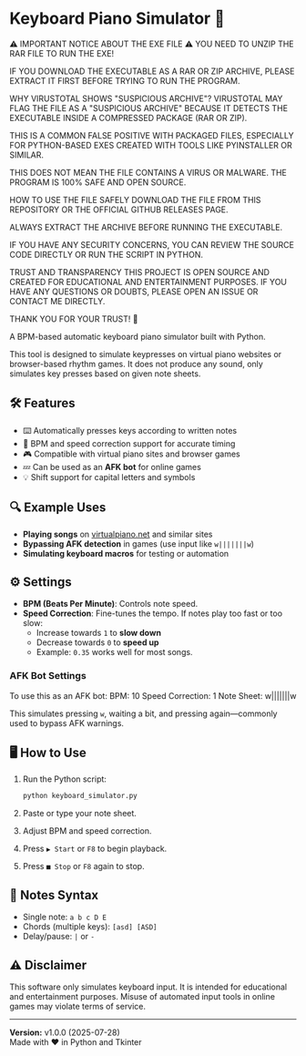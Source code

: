 # Keyboard Piano Simulator 🎹

⚠️ IMPORTANT NOTICE ABOUT THE EXE FILE ⚠️
YOU NEED TO UNZIP THE RAR FILE TO RUN THE EXE!

IF YOU DOWNLOAD THE EXECUTABLE AS A RAR OR ZIP ARCHIVE, PLEASE EXTRACT IT FIRST BEFORE TRYING TO RUN THE PROGRAM.

WHY VIRUSTOTAL SHOWS "SUSPICIOUS ARCHIVE"?
VIRUSTOTAL MAY FLAG THE FILE AS A "SUSPICIOUS ARCHIVE" BECAUSE IT DETECTS THE EXECUTABLE INSIDE A COMPRESSED PACKAGE (RAR OR ZIP).

THIS IS A COMMON FALSE POSITIVE WITH PACKAGED FILES, ESPECIALLY FOR PYTHON-BASED EXES CREATED WITH TOOLS LIKE PYINSTALLER OR SIMILAR.

THIS DOES NOT MEAN THE FILE CONTAINS A VIRUS OR MALWARE. THE PROGRAM IS 100% SAFE AND OPEN SOURCE.

HOW TO USE THE FILE SAFELY
DOWNLOAD THE FILE FROM THIS REPOSITORY OR THE OFFICIAL GITHUB RELEASES PAGE.

ALWAYS EXTRACT THE ARCHIVE BEFORE RUNNING THE EXECUTABLE.

IF YOU HAVE ANY SECURITY CONCERNS, YOU CAN REVIEW THE SOURCE CODE DIRECTLY OR RUN THE SCRIPT IN PYTHON.

TRUST AND TRANSPARENCY
THIS PROJECT IS OPEN SOURCE AND CREATED FOR EDUCATIONAL AND ENTERTAINMENT PURPOSES.
IF YOU HAVE ANY QUESTIONS OR DOUBTS, PLEASE OPEN AN ISSUE OR CONTACT ME DIRECTLY.

THANK YOU FOR YOUR TRUST! 🙏

A BPM-based automatic keyboard piano simulator built with Python.

This tool is designed to simulate keypresses on virtual piano websites or browser-based rhythm games. It does not produce any sound, only simulates key presses based on given note sheets.

## 🛠️ Features

- ⌨️ Automatically presses keys according to written notes
- 🎵 BPM and speed correction support for accurate timing
- 🎮 Compatible with virtual piano sites and browser games
- 💤 Can be used as an **AFK bot** for online games
- 💡 Shift support for capital letters and symbols

## 🔍 Example Uses

- **Playing songs** on [virtualpiano.net](https://virtualpiano.net/) and similar sites
- **Bypassing AFK detection** in games (use input like `w|||||||w`)
- **Simulating keyboard macros** for testing or automation

## ⚙️ Settings

- **BPM (Beats Per Minute)**: Controls note speed.
- **Speed Correction**: Fine-tunes the tempo. If notes play too fast or too slow:
  - Increase towards `1` to **slow down**
  - Decrease towards `0` to **speed up**
  - Example: `0.35` works well for most songs.

### AFK Bot Settings

To use this as an AFK bot:
BPM: 10
Speed Correction: 1
Note Sheet: w|||||||w

This simulates pressing `w`, waiting a bit, and pressing again—commonly used to bypass AFK warnings.

## 🖥️ How to Use

1. Run the Python script:
    ```bash
    python keyboard_simulator.py
    ```

2. Paste or type your note sheet.

3. Adjust BPM and speed correction.

4. Press `▶ Start` or `F8` to begin playback.

5. Press `■ Stop` or `F8` again to stop.

## 📌 Notes Syntax

- Single note: `a b c D E`
- Chords (multiple keys): `[asd] [ASD]`
- Delay/pause: `|` or `-`

## ⚠️ Disclaimer

This software only simulates keyboard input. It is intended for educational and entertainment purposes. Misuse of automated input tools in online games may violate terms of service.

---

**Version:** v1.0.0 (2025-07-28)  
Made with ❤️ in Python and Tkinter
